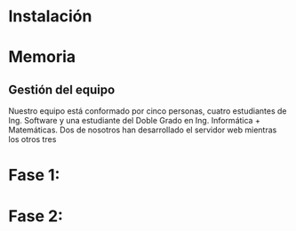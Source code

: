 # Instalación

# Memoria
## Gestión del equipo

Nuestro equipo está conformado por cinco personas, cuatro estudiantes de Ing. Software y una estudiante del Doble Grado en Ing. Informática + Matemáticas. Dos de nosotros han desarrollado el servidor web mientras los otros tres 

# Fase 1:





















































# Fase 2:



























